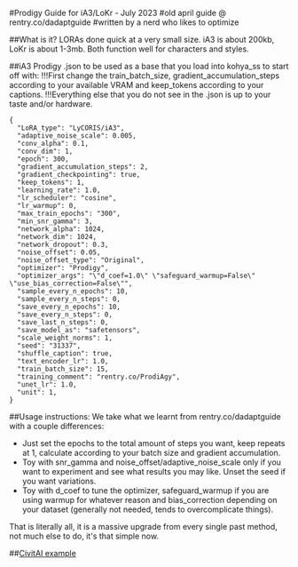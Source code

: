 #Prodigy Guide for iA3/LoKr - July 2023 
#old april guide @ rentry.co/dadaptguide
#written by a nerd who likes to optimize

##What is it?
LORAs done quick at a very small size. iA3 is about 200kb, LoKr is about 1-3mb. Both function well for characters and styles.

##iA3 Prodigy .json to be used as a base that you load into kohya_ss to start off with:
!!!First change the train_batch_size, gradient_accumulation_steps according to your available VRAM and keep_tokens according to your captions.
!!!Everything else that you do not see in the .json is up to your taste and/or hardware.
```
{
  "LoRA_type": "LyCORIS/iA3",
  "adaptive_noise_scale": 0.005,
  "conv_alpha": 0.1,
  "conv_dim": 1,
  "epoch": 300,
  "gradient_accumulation_steps": 2,
  "gradient_checkpointing": true,
  "keep_tokens": 1,
  "learning_rate": 1.0,
  "lr_scheduler": "cosine",
  "lr_warmup": 0,
  "max_train_epochs": "300",
  "min_snr_gamma": 3,
  "network_alpha": 1024,
  "network_dim": 1024,
  "network_dropout": 0.3,
  "noise_offset": 0.05,
  "noise_offset_type": "Original",
  "optimizer": "Prodigy",
  "optimizer_args": "\"d_coef=1.0\" \"safeguard_warmup=False\" \"use_bias_correction=False\"",
  "sample_every_n_epochs": 10,
  "sample_every_n_steps": 0,
  "save_every_n_epochs": 10,
  "save_every_n_steps": 0,
  "save_last_n_steps": 0,
  "save_model_as": "safetensors",
  "scale_weight_norms": 1,
  "seed": "31337",
  "shuffle_caption": true,
  "text_encoder_lr": 1.0,
  "train_batch_size": 15,
  "training_comment": "rentry.co/ProdiAgy",
  "unet_lr": 1.0,
  "unit": 1,
}
```

##Usage instructions:
We take what we learnt from rentry.co/dadaptguide with a couple differences:

- Just set the epochs to the total amount of steps you want, keep repeats at 1, calculate according to your batch size and gradient accumulation.
- Toy with snr_gamma and noise_offset/adaptive_noise_scale only if you want to experiment and see what results you may like. Unset the seed if you want variations.
- Toy with d_coef to tune the optimizer, safeguard_warmup if you are using warmup for whatever reason and bias_correction depending on your dataset (generally not needed, tends to overcomplicate things).

That is literally all, it is a massive upgrade from every single past method, not much else to do, it's that simple now.

##[CivitAI example](https://civitai.com/models/100667)